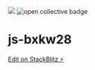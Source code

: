 

[![](https://data.jsdelivr.com/v1/package/npm/vue/badge)](https://www.jsdelivr.com/package/npm/vue)
<img alt="open collective badge" src="https://opencollective.com/andreamariadb/tiers/backer/badge.svg?label=backer&color=brightgreen" />
# js-bxkw28




[Edit on StackBlitz ⚡️](https://stackblitz.com/edit/js-bxkw28)

